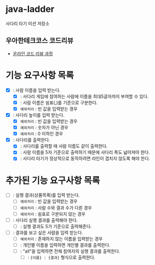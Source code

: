 # java-ladder

사다리 타기 미션 저장소

## 우아한테크코스 코드리뷰

- [온라인 코드 리뷰 과정](https://github.com/woowacourse/woowacourse-docs/blob/master/maincourse/README.md)


# 기능 요구사항 목록
- [X] : 사람 이름을 입력 받는다.
  - [X] : 사다리 게임에 참여하는 사람에 이름을 최대5글자까지 부여할 수 있다. 
  - [X] : 사람 이름은 쉼표(,)를 기준으로 구분한다. 
  - [X] `예외처리` : 빈 값을 입력받는 경우 
- [X] : 사다리 높이를 입력 받는다.
  - [X] `예외처리` : 빈 값을 입력받는 경우
  - [X] `예외처리` : 숫자가 아닌 경우
  - [X] `예외처리` : 0 이하인 경우
- [X] : 사다리를 출력한다.
  - [X] : 사다리를 출력할 때 사람 이름도 같이 출력한다.
  - [X] : 사람 이름을 5자 기준으로 출력하기 때문에 사다리 폭도 넓어져야 한다.
  - [X] : 사다리 타기가 정상적으로 동작하려면 라인이 겹치지 않도록 해야 한다.

# 추가된 기능 요구사항 목록
- [ ] : 실행 결과(상품목록)를 입력 받는다.
  - [ ] `예외처리` : 빈 값을 입력받는 경우
  - [ ] `예외처리` : 사람 수와 결과 수가 다른 경우
  - [ ] `예외처리` : 쉼표로 구분되지 않는 경우
- [ ] : 사다리 실행 결과를 출력해야 한다.
  - [ ] : 실행 결과도 5가 기준으로 출력해준다.
- [ ] : 결과를 보고 싶은 사람을 입력 받는다.
  - [ ] `예외처리` : 존재하지 않는 이름을 입력받는 경우
  - [ ] : 개인별 이름을 입력하면 개인별 결과를 출력한다. 
  - [ ] : "all"을 입력하면 전체 참여자의 실행 결과를 출력한다.
    - [ ] : `{이름} : {결과}` 형식으로 출력한다.
